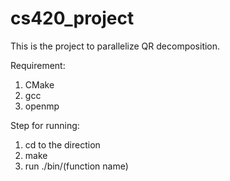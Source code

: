 # cs420_project
This is the project to parallelize QR decomposition.

Requirement: 
1. CMake
2. gcc
3. openmp

Step for running:
1. cd to the direction 
2. make 
3. run ./bin/(function name)


